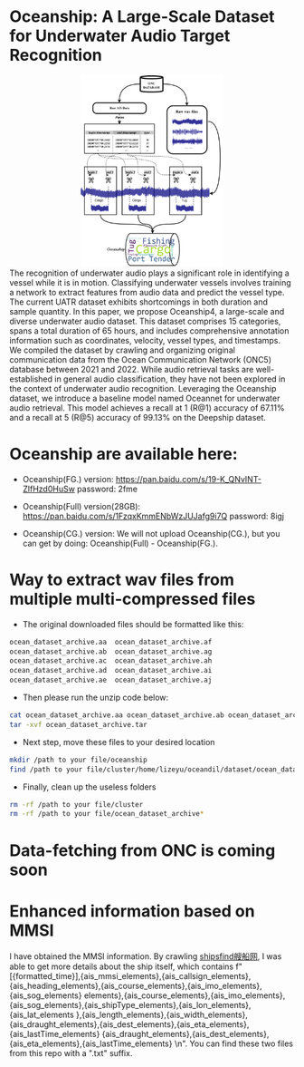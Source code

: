 # Oceanship: A Large-Scale Dataset for Underwater Audio Target Recognition
<!-- ![oceanship](.\fig\datafetch.png)
 -->

<div style="text-align: center;">
  <img src="./fig/datafetch.png" alt="oceanship" width="50%">
</div>
The recognition of underwater audio plays a significant role
in identifying a vessel while it is in motion. Classifying underwater vessels involves training a network to extract features from audio data and
predict the vessel type. The current UATR dataset exhibits shortcomings in both duration and sample quantity. In this paper, we propose
Oceanship4, a large-scale and diverse underwater audio dataset. This
dataset comprises 15 categories, spans a total duration of 65 hours, and
includes comprehensive annotation information such as coordinates, velocity, vessel types, and timestamps. We compiled the dataset by crawling
and organizing original communication data from the Ocean Communication Network (ONC5) database between 2021 and 2022. While audio
retrieval tasks are well-established in general audio classification, they
have not been explored in the context of underwater audio recognition.
Leveraging the Oceanship dataset, we introduce a baseline model named
Oceannet for underwater audio retrieval. This model achieves a recall at
1 (R@1) accuracy of 67.11% and a recall at 5 (R@5) accuracy of 99.13%
on the Deepship dataset.

# Oceanship are available here:
- Oceanship(FG.) version: https://pan.baidu.com/s/19-K_QNvINT-ZlfHzd0HuSw password: 2fme 

- Oceanship(Full) version(28GB): https://pan.baidu.com/s/1FzqxKmmENbWzJUJafg9i7Q password: 8igj 

- Oceanship(CG.) version: We will not upload Oceanship(CG.), but you can get by doing: Oceanship(Full) - Oceanship(FG.).

# Way to extract wav files from multiple multi-compressed files
- The original downloaded files should be formatted like this:
```txt
ocean_dataset_archive.aa  ocean_dataset_archive.af  
ocean_dataset_archive.ab  ocean_dataset_archive.ag 
ocean_dataset_archive.ac  ocean_dataset_archive.ah
ocean_dataset_archive.ad  ocean_dataset_archive.ai 
ocean_dataset_archive.ae  ocean_dataset_archive.aj
```
- Then please run the unzip code below:
```bash
cat ocean_dataset_archive.aa ocean_dataset_archive.ab ocean_dataset_archive.ac ocean_dataset_archive.ad ocean_dataset_archive.ae ocean_dataset_archive.af ocean_dataset_archive.ag ocean_dataset_archive.ah ocean_dataset_archive.ai ocean_dataset_archive.aj > ocean_dataset_archive.tar
tar -xvf ocean_dataset_archive.tar
```
- Next step, move these files to your desired location
```bash
mkdir /path to your file/oceanship
find /path to your file/cluster/home/lizeyu/oceandil/dataset/ocean_dataset/v100_preprocessed_89_09_31/ -type f -exec mv {} /path to your file/oceanship/ \;
```
- Finally, clean up the useless folders
```bash
rm -rf /path to your file/cluster
rm -rf /path to your file/ocean_dataset_archive*
```

# Data-fetching from ONC is coming soon

# Enhanced information based on MMSI
I have obtained the MMSI information. By crawling [shipsfind艘船网](www.shipfinder.com), I was able to get more details about the ship itself, which contains f"[{formatted_time}],{ais_mmsi_elements},{ais_callsign_elements},{ais_heading_elements},{ais_course_elements},{ais_imo_elements},{ais_sog_elements} elements},{ais_course_elements},{ais_imo_elements},{ais_sog_elements},{ais_shipType_elements},{ais_lon_elements},{ais_lat_elements },{ais_length_elements},{ais_width_elements},{ais_draught_elements},{ais_dest_elements},{ais_eta_elements},{ais_lastTime_elements} {ais_draught_elements},{ais_dest_elements},{ais_eta_elements},{ais_lastTime_elements} \n". You can find these two files from this repo with a ".txt" suffix.
